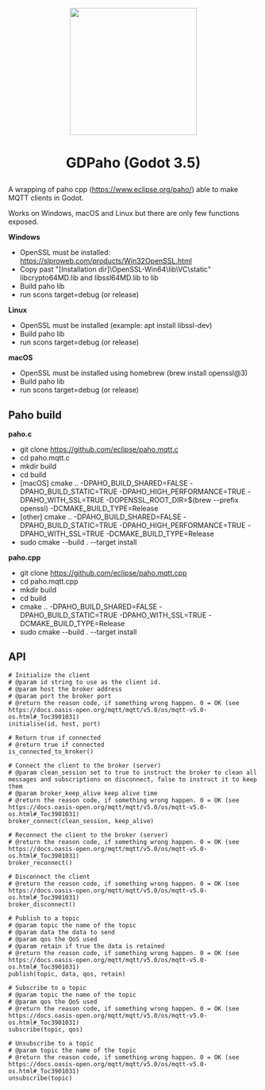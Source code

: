 <p align="center"><img src="https://user-images.githubusercontent.com/4105962/204161994-7b135944-4e3a-47af-8cf2-0c7a2b13701a.png" width="256"></p>

# <p align="center">GDPaho (Godot 3.5)</p>

A wrapping of paho cpp (https://www.eclipse.org/paho/) able to make MQTT clients in Godot.

Works on Windows, macOS and Linux but there are only few functions exposed.

**Windows**
 - OpenSSL must be installed: https://slproweb.com/products/Win32OpenSSL.html
 - Copy past "[Installation dir]\OpenSSL-Win64\lib\VC\static" libcrypto64MD.lib and libssl64MD.lib to lib
 - Build paho lib
 - run scons target=debug (or release)

**Linux**
 - OpenSSL must be installed (example: apt install libssl-dev)
 - Build paho lib
 - run scons target=debug (or release)

**macOS**
 - OpenSSL must be installed using homebrew (brew install openssl@3)
 - Build paho lib
 - run scons target=debug (or release)
 
 
## Paho build

**paho.c**
 - git clone https://github.com/eclipse/paho.mqtt.c
 - cd paho.mqtt.c
 - mkdir build
 - cd build
 - [macOS] cmake .. -DPAHO_BUILD_SHARED=FALSE -DPAHO_BUILD_STATIC=TRUE -DPAHO_HIGH_PERFORMANCE=TRUE -DPAHO_WITH_SSL=TRUE -DOPENSSL_ROOT_DIR=$(brew --prefix openssl) -DCMAKE_BUILD_TYPE=Release
 - [other] cmake .. -DPAHO_BUILD_SHARED=FALSE -DPAHO_BUILD_STATIC=TRUE -DPAHO_HIGH_PERFORMANCE=TRUE -DPAHO_WITH_SSL=TRUE -DCMAKE_BUILD_TYPE=Release
 - sudo cmake --build .  --target install

**paho.cpp**
 - git clone https://github.com/eclipse/paho.mqtt.cpp
 - cd paho.mqtt.cpp
 - mkdir build
 - cd build
 - cmake .. -DPAHO_BUILD_SHARED=FALSE -DPAHO_BUILD_STATIC=TRUE -DPAHO_WITH_SSL=TRUE -DCMAKE_BUILD_TYPE=Release
 - sudo cmake --build .  --target install


## API

``` gdscript
# Initialize the client
# @param id string to use as the client id.
# @param host the broker address
# @param port the broker port
# @return the reason code, if something wrong happen. 0 = OK (see https://docs.oasis-open.org/mqtt/mqtt/v5.0/os/mqtt-v5.0-os.html#_Toc3901031)
initialise(id, host, port)

# Return true if connected 
# @return true if connected 
is_connected_to_broker()

# Connect the client to the broker (server)
# @param clean_session set to true to instruct the broker to clean all messages and subscriptions on disconnect, false to instruct it to keep them
# @param broker_keep_alive keep alive time
# @return the reason code, if something wrong happen. 0 = OK (see https://docs.oasis-open.org/mqtt/mqtt/v5.0/os/mqtt-v5.0-os.html#_Toc3901031)
broker_connect(clean_session, keep_alive)

# Reconnect the client to the broker (server)
# @return the reason code, if something wrong happen. 0 = OK (see https://docs.oasis-open.org/mqtt/mqtt/v5.0/os/mqtt-v5.0-os.html#_Toc3901031)
broker_reconnect()

# Disconnect the client
# @return the reason code, if something wrong happen. 0 = OK (see https://docs.oasis-open.org/mqtt/mqtt/v5.0/os/mqtt-v5.0-os.html#_Toc3901031)
broker_disconnect()

# Publish to a topic
# @param topic the name of the topic
# @param data the data to send
# @param qos the QoS used
# @param retain if true the data is retained
# @return the reason code, if something wrong happen. 0 = OK (see https://docs.oasis-open.org/mqtt/mqtt/v5.0/os/mqtt-v5.0-os.html#_Toc3901031)
publish(topic, data, qos, retain)

# Subscribe to a topic
# @param topic the name of the topic
# @param qos the QoS used
# @return the reason code, if something wrong happen. 0 = OK (see https://docs.oasis-open.org/mqtt/mqtt/v5.0/os/mqtt-v5.0-os.html#_Toc3901031)
subscribe(topic, qos)

# Unsubscribe to a topic
# @param topic the name of the topic
# @return the reason code, if something wrong happen. 0 = OK (see https://docs.oasis-open.org/mqtt/mqtt/v5.0/os/mqtt-v5.0-os.html#_Toc3901031)
unsubscribe(topic)

````
